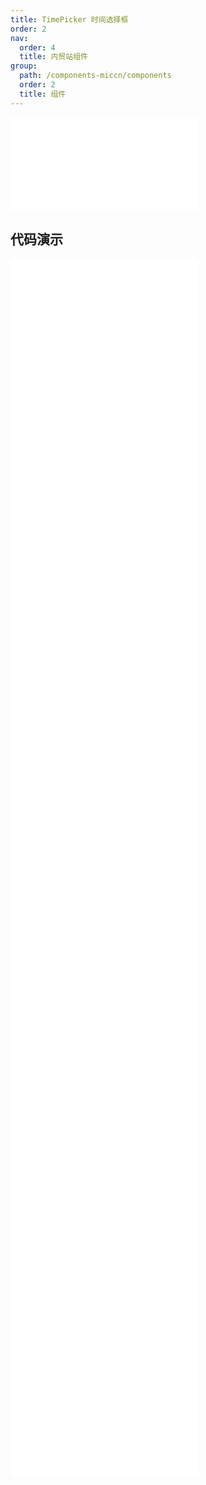 ```yaml
---
title: TimePicker 时间选择框
order: 2
nav:
  order: 4
  title: 内贸站组件
group:
  path: /components-miccn/components
  order: 2
  title: 组件
---
```


<div>
<embed src="@docs-common/time-picker/index.md"></embed>
</div>
        
## 代码演示

<Row gutter=8>

  <Col span=12>
    
  <div class="code-box"><embed src="@abiz-rc-miccn/time-picker/demo/12hours-time-picker-miccn.md"></embed></div>
          
  <div class="code-box"><embed src="@abiz-rc-miccn/time-picker/demo/basic-time-picker-miccn.md"></embed></div>
          
  <div class="code-box"><embed src="@abiz-rc-miccn/time-picker/demo/colored-popup-time-picker-miccn.md"></embed></div>
          
  <div class="code-box"><embed src="@abiz-rc-miccn/time-picker/demo/hide-column-time-picker-miccn.md"></embed></div>
          
  <div class="code-box"><embed src="@abiz-rc-miccn/time-picker/demo/range-picker-time-picker-miccn.md"></embed></div>
          
  <div class="code-box"><embed src="@abiz-rc-miccn/time-picker/demo/suffix-time-picker-miccn.md"></embed></div>
          
  </Col>
          
  <Col span=12>
    
  <div class="code-box"><embed src="@abiz-rc-miccn/time-picker/demo/addon-time-picker-miccn.md"></embed></div>
          
  <div class="code-box"><embed src="@abiz-rc-miccn/time-picker/demo/bordered-time-picker-miccn.md"></embed></div>
          
  <div class="code-box"><embed src="@abiz-rc-miccn/time-picker/demo/disabled-time-picker-miccn.md"></embed></div>
          
  <div class="code-box"><embed src="@abiz-rc-miccn/time-picker/demo/interval-options-time-picker-miccn.md"></embed></div>
          
  <div class="code-box"><embed src="@abiz-rc-miccn/time-picker/demo/size-time-picker-miccn.md"></embed></div>
          
  <div class="code-box"><embed src="@abiz-rc-miccn/time-picker/demo/value-time-picker-miccn.md"></embed></div>
          
  </Col>
          
</Row>
        
<div><embed src="@docs-common/time-picker/index-api.md"></embed><div>
        